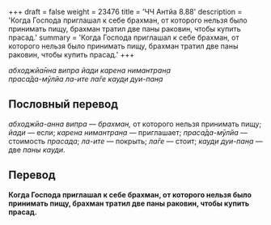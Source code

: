 +++
draft = false
weight = 23476
title = 'ЧЧ Антйа 8.88'
description = 'Когда Господа приглашал к себе брахман, от которого нельзя было принимать пищу, брахман тратил две паны раковин, чтобы купить прасад.'
summary = 'Когда Господа приглашал к себе брахман, от которого нельзя было принимать пищу, брахман тратил две паны раковин, чтобы купить прасад.'
+++

_абходжйа̄нна випра йади карена нимантран̣а  
праса̄да-мӯлйа ла-ите ла̄ге кауд̣и дуи-пан̣а_

## Пословный перевод

_абходжйа_\-_анна_ _випра_ — _брахман,_ от которого нельзя принимать пищу; _йади_ — если; _карена_ _нимантран̣а_ — приглашает; _праса̄да_\-_мӯлйа_ — стоимость _прасада_; _ла_\-_ите_ — покрыть; _ла̄ге_ — стоит; _кауд̣и_ _дуи_\-_пан̣а_ — две _паны кауди_.

## Перевод

**Когда Господа приглашал к себе брахман, от которого нельзя было принимать пищу, брахман тратил две паны раковин, чтобы купить прасад.**
